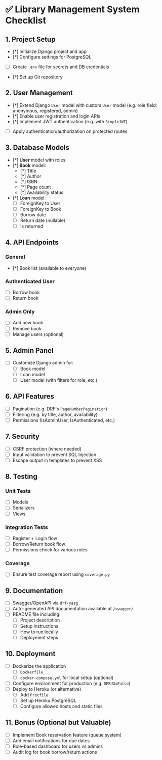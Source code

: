 # ✅ Library Management System Checklist

## 1. Project Setup
- [*] Initialize Django project and app
- [*] Configure settings for PostgreSQL
- [ ] Create `.env` file for secrets and DB credentials
- [*] Set up Git repository

## 2. User Management
- [*] Extend Django `User` model with custom `User` model (e.g. role field: anonymous, registered, admin)
- [*] Enable user registration and login APIs
- [*] Implement JWT authentication (e.g. with `SimpleJWT`)
- [ ] Apply authentication/authorization on protected routes

## 3. Database Models
- [*] **User** model with roles
- [*] **Book** model:
  - [*] Title
  - [*] Author
  - [*] ISBN
  - [*] Page count
  - [*] Availability status
- [*] **Loan** model:
  - [ ] ForeignKey to User
  - [ ] ForeignKey to Book
  - [ ] Borrow date
  - [ ] Return date (nullable)
  - [ ] Is returned

## 4. API Endpoints

### General
- [*] Book list (available to everyone)

### Authenticated User
- [ ] Borrow book
- [ ] Return book

### Admin Only
- [ ] Add new book
- [ ] Remove book
- [ ] Manage users (optional)

## 5. Admin Panel
- [ ] Customize Django admin for:
  - [ ] Book model
  - [ ] Loan model
  - [ ] User model (with filters for role, etc.)

## 6. API Features
- [ ] Pagination (e.g. DRF's `PageNumberPagination`)
- [ ] Filtering (e.g. by title, author, availability)
- [ ] Permissions (IsAdminUser, IsAuthenticated, etc.)

## 7. Security
- [ ] CSRF protection (where needed)
- [ ] Input validation to prevent SQL Injection
- [ ] Escape output in templates to prevent XSS

## 8. Testing

### Unit Tests
- [ ] Models
- [ ] Serializers
- [ ] Views

### Integration Tests
- [ ] Register + Login flow
- [ ] Borrow/Return book flow
- [ ] Permissions check for various roles

### Coverage
- [ ] Ensure test coverage report using `coverage.py`

## 9. Documentation
- [ ] Swagger/OpenAPI via `drf-yasg`
- [ ] Auto-generated API documentation available at `/swagger/`
- [ ] README file including:
  - [ ] Project description
  - [ ] Setup instructions
  - [ ] How to run locally
  - [ ] Deployment steps

## 10. Deployment
- [ ] Dockerize the application
  - [ ] `Dockerfile`
  - [ ] `docker-compose.yml` for local setup (optional)
- [ ] Configure environment for production (e.g. `DEBUG=False`)
- [ ] Deploy to Heroku (or alternative)
  - [ ] Add `Procfile`
  - [ ] Set up Heroku PostgreSQL
  - [ ] Configure allowed hosts and static files

## 11. Bonus (Optional but Valuable)
- [ ] Implement Book reservation feature (queue system)
- [ ] Add email notifications for due dates
- [ ] Role-based dashboard for users vs admins
- [ ] Audit log for book borrow/return actions
